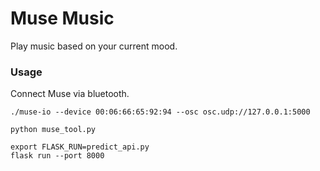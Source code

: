 # Muse Music

Play music based on your current mood.


### Usage

Connect Muse via bluetooth.

```
./muse-io --device 00:06:66:65:92:94 --osc osc.udp://127.0.0.1:5000
```

```
python muse_tool.py
```

```
export FLASK_RUN=predict_api.py
flask run --port 8000
```

